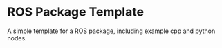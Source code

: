 # ROS Package Template
A simple template for a ROS package, including example cpp and python nodes.
